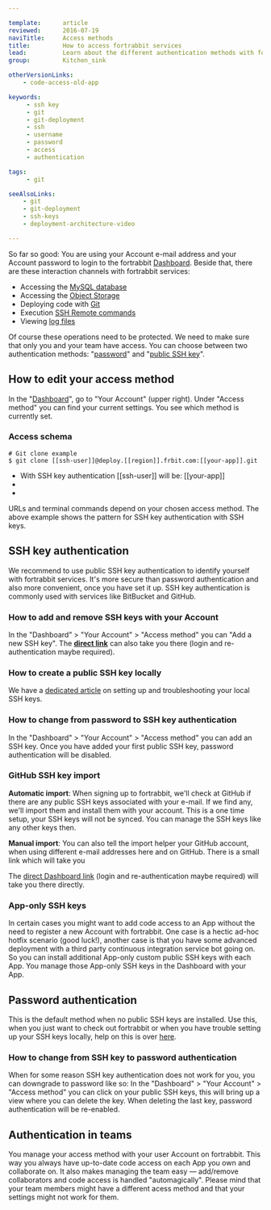 ```yaml
---

template:      article
reviewed:      2016-07-19
naviTitle:     Access methods
title:         How to access fortrabbit services
lead:          Learn about the different authentication methods with fortrabbit.
group:         Kitchen_sink

otherVersionLinks:
    - code-access-old-app

keywords:
     - ssh key
     - git
     - git-deployment
     - ssh
     - username
     - password
     - access
     - authentication

tags:
     - git

seeAlsoLinks:
    - git
    - git-deployment
    - ssh-keys
    - deployment-architecture-video

---
```


So far so good: You are using your Account e-mail address and your Account password to login to the fortrabbit [Dashboard](/dashboard). Beside that, there are these interaction channels with fortrabbit services:

* Accessing the [MySQL database](/mysql#toc-remote-mysql-access)
* Accessing the [Object Storage](/object-storage#toc-accessing-the-object-storage)
* Deploying code with [Git](/git-deployment#toc-usage)
* Execution [SSH Remote commands](/remote-ssh-execution#toc-usage)
* Viewing [log files](/logging)

Of course these operations need to be protected. We need to make sure that only you and your team have access. You can choose between two authentication methods: "[password](#toc-password-authentication)" and "[public SSH key](#toc-ssh-key-authentication)".



## How to edit your access method

In the "[Dashboard](/dashboard)", go to "Your Account" (upper right). Under "Access method" you can find your current settings. You see which method is currently set.


### Access schema

```
# Git clone example
$ git clone [[ssh-user]]@deploy.[[region]].frbit.com:[[your-app]].git
```

* With SSH key authentication [[ssh-user]] will be: [[your-app]]
* 
* 

URLs and terminal commands depend on your chosen access method. The above example shows the pattern for SSH key authentication with SSH keys.



## SSH key authentication

We recommend to use public SSH key authentication to identify yourself with fortrabbit services. It's more secure than password authentication and also more convenient, once you have set it up. SSH key authentication is commonly used with services like BitBucket and GitHub.



### How to add and remove SSH keys with your Account

In the "Dashboard" > "Your Account" > "Access method" you can "Add a new SSH key". The **[direct link](https://dashboard.fortrabbit.com/account/keys/new)** can also take you there (login and re-authentication maybe required).


### How to create a public SSH key locally

We have a [dedicated article](ssh-keys) on setting up and troubleshooting your local SSH keys.


### How to change from password to SSH key authentication

In the "Dashboard" > "Your Account" > "Access method" you can add an SSH key. Once you have added your first public SSH key, password authentication will be disabled.


### GitHub SSH key import

**Automatic import**: When signing up to fortrabbit, we'll check at GitHub if there are any public SSH keys associated with your e-mail. If we find any, we'll import them and install them with your account. This is a one time setup, your SSH keys will not be synced. You can manage the SSH keys like any other keys then.

**Manual import**: You can also tell the import helper your GitHub account, when using different e-mail addresses here and on GitHub. There is a small link which will take you 

The [direct Dashboard link](https://dashboard.fortrabbit.com/boarding/keys/github) (login and re-authentication maybe required) will take you there directly.


### App-only SSH keys

In certain cases you might want to add code access to an App without the need to register a new Account with fortrabbit. One case is a hectic ad-hoc hotfix scenario (good luck!), another case is that you have some advanced deployment with a third party continuous integration service bot going on. So you can install additional App-only custom public SSH keys with each App. You manage those App-only SSH keys in the Dashboard with your App.


## Password authentication

This is the default method when no public SSH keys are installed. Use this, when you just want to check out fortrabbit or when you have trouble setting up your SSH keys locally, help on this is over [here](ssh-keys).



### How to change from SSH key to password authentication

When for some reason SSH key authentication does not work for you, you can downgrade to password like so: In the "Dashboard" > "Your Account" > "Access method" you can click on your public SSH keys, this will bring up a view where you can delete the key. When deleting the last key, password authentication will be re-enabled.

## Authentication in teams

You manage your access method with your user Account on fortrabbit. This way you always have up-to-date code access on each App you own and collaborate on. It also makes managing the team easy — add/remove collaborators and code access is handled "automagically". Please mind that your team members might have a different acess method and that your settings might not work for them.
